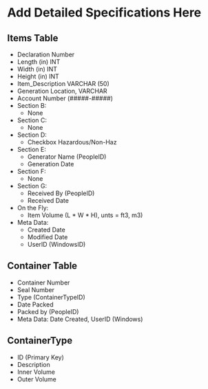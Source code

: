 # Add Detailed Specifications Here
## Items Table
* Declaration Number
* Length (in) INT
* Width (in) INT
* Height (in) INT
* Item_Description VARCHAR (50)
* Generation Location, VARCHAR
* Account Number (#####-#####)
* Section B:
  * None
* Section C:
  * None
* Section D:
  * Checkbox Hazardous/Non-Haz
* Section E:
  * Generator Name (PeopleID)
  * Generation Date
* Section F:
  * None
* Section G:
  * Received By (PeopleID)
  * Received Date
* On the Fly:
  * Item Volume (L * W * H), unts = ft3, m3)
* Meta Data:
  * Created Date
  * Modified Date
  * UserID (WindowsID)

## Container Table
* Container Number
* Seal Number
* Type (ContainerTypeID)
* Date Packed
* Packed by (PeopleID)
* Meta Data:  Date Created, UserID (Windows)

## ContainerType
* ID (Primary Key)
* Description
* Inner Volume
* Outer Volume
